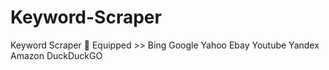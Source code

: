 # Keyword-Scraper
Keyword Scraper 🚀 Equipped >> Bing Google Yahoo Ebay Youtube Yandex Amazon DuckDuckGO
